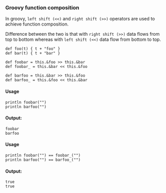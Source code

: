 ### Groovy function composition

In groovy, ```left shift (<<)``` and ```right shift (>>)``` operators are used to achieve function composition. 

Difference between the two is that with ```right shift (>>)``` data flows from top to bottom whereas with ```left shift (<<)``` 
data flow from bottom to top.

```
def foo(t) { t + "foo" }
def bar(t) { t + "bar" }

def foobar = this.&foo >> this.&bar
def foobar_ = this.&bar << this.&foo

def barfoo = this.&bar >> this.&foo
def barfoo_ = this.&foo << this.&bar
```
#### Usage

```
println foobar("")
println barfoo("")
```

#### Output:

```
foobar
barfoo
```

#### Usage

```
println foobar("") == foobar_("")
println barfoo("") == barfoo_("")
```

#### Output:

```
true
true
```
